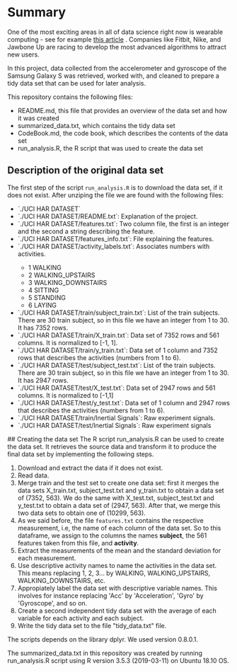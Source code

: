 # Summary
One of the most exciting areas in all of data science right now is wearable computing - see for example [this article](http://www.insideactivitytracking.com/data-science-activity-tracking-and-the-battle-for-the-worlds-top-sports-brand/) . Companies like Fitbit, Nike, and Jawbone Up are racing to develop the most advanced algorithms to attract new users. 

In this project, data collected from the accelerometer and gyroscope of the Samsung Galaxy S was retrieved, worked with, and cleaned to prepare a tidy data set that can be used for later analysis.

This repository contains the following files:
- README.md, this file that provides an overview of the data set and how it was created
- summarized_data.txt, which contains the tidy data set
- CodeBook.md, the code book, which describes the contents of the data set
- run_analysis.R, the R script that was used to create the data set

## Description of the original data set
The first step of the script `run_analysis.R` is to download the data set, if it does not exist. After unziping the file we are found with the following files:
<ul>
<li> `./UCI HAR DATASET` </li>
<li> `./UCI HAR DATASET/README.txt`: Explanation of the project. </li>
<li> `./UCI HAR DATASET/features.txt`: Two column file, the first is an integer and the second a string describing the feature. </li>
<li> `./UCI HAR DATASET/features_info.txt`: File explaining the features. </li>
<li> `./UCI HAR DATASET/activity_labels.txt`: Associates numbers with activities. </li>
<ul>
<li>  1   WALKING </li>
<li>  2   WALKING_UPSTAIRS </li>
<li>  3   WALKING_DOWNSTAIRS </li>
<li>  4   SITTING </li>
<li>  5   STANDING </li>
<li>  6   LAYING </li>
</ul>
<li> `./UCI HAR DATASET/train/subject_train.txt`: List of the train subjects. There are 30 train subject, so in this file we have an integer from 1 to 30. It has 7352 rows. </li>
<li> `./UCI HAR DATASET/train/X_train.txt`: Data set of 7352 rows and 561 columns. It is normalized to [-1, 1]. </li>
<li> `./UCI HAR DATASET/train/y_train.txt`: Data set of 1 column and 7352 rows that describes the activities (numbers from 1 to 6). </li>
<li> `./UCI HAR DATASET/test/subject_test.txt`: List of the train subjects. There are 30 train subject, so in this file we have an integer from 1 to 30. It has 2947 rows. </li>
<li> `./UCI HAR DATASET/test/X_test.txt`: Data set of 2947 rows and 561 columns. It is normalized to [-1,1] </li>
<li> `./UCI HAR DATASET/test/y_test.txt`: Data set of 1 column and 2947 rows that describes the activities (numbers from 1 to 6). </li>
<li> `./UCI HAR DATASET/train/Inertial Signals`: Raw experiment signals.</li>
<li> `./UCI HAR DATASET/test/Inertial Signals`: Raw experiment signals</li>
</ul>
## Creating the data set
The R script run_analysis.R can be used to create the data set. It retrieves the source data and transform it to produce the final data set by implementing the following steps.

1. Download and extract the data if it does not exist.
2. Read data. 
3. Merge train and the test set to create one data set: first it merges the data sets X_train.txt, subject_test.txt and y_train.txt to obtain a data set of (7352, 563). We do the same with X_test.txt, subject_test.txt and y_test.txt to obtain a data set of (2947, 563). After that, we merge this two data sets to obtain one of (10299, 563).
4. As we said before, the file `features.txt` contains the respective measurement, i.e, the name of each column of the data set. So to this dataframe, we assign to the columns the names **subject**, the 561 features taken from this file, and **activity**.
5. Extract the measurements of the mean and the standard deviation for each measurement.
6. Use descriptive activity names to name the activities in the data set. This 
means replacing 1, 2, 3... by WALKING, WALKING_UPSTAIRS, WALKING_DOWNSTAIRS, etc.
7. Appropiately label the data set with descriptive variable names. This involves for instance replacing 'Acc' by 'Acceleration', 'Gyro' by 'Gyroscope', and so on.
8. Create a second independent tidy data set with the average of each variable for each activity and each subject.
8. Write the tidy data set to the file "tidy_data.txt" file.

The scripts depends on the library dplyr. We used version 0.8.0.1.

The summarized_data.txt in this repository was created by running run_analysis.R script using R version 3.5.3 (2019-03-11) on Ubuntu 18.10 OS.

